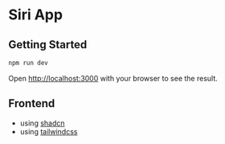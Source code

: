 # Siri App

## Getting Started

```bash
npm run dev
```

Open [http://localhost:3000](http://localhost:3000) with your browser to see the result.

## Frontend

- using [shadcn](https://ui.shadcn.com/docs/installation/next)
- using [tailwindcss](https://tailwindcss.com/docs/installation)